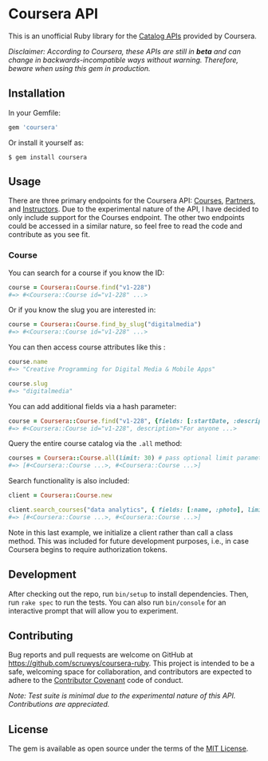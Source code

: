 # Coursera API

This is an unofficial Ruby library for the [Catalog APIs](https://tech.coursera.org/app-platform/catalog/) provided by Coursera.

*Disclaimer: According to Coursera, these APIs are still in <b>beta</b> and can change in backwards-incompatible ways without warning. Therefore, beware when using this gem in production.* 


## Installation

In your Gemfile:

```ruby
gem 'coursera'
```

Or install it yourself as:

    $ gem install coursera

## Usage

There are three primary endpoints for the Coursera API: [Courses](https://api.coursera.org/api/courses.v1), [Partners](https://api.coursera.org/api/partners.v1), and [Instructors](https://api.coursera.org/api/instructor.v1). Due to the experimental nature of the API, I have decided to only include support for the Courses endpoint. The other two endpoints could be accessed in a similar nature, so feel free to read the code and contribute as you see fit.

### Course

You can search for a course if you know the ID:

```ruby
course = Coursera::Course.find("v1-228")
#=> #<Coursera::Course id="v1-228" ...>
```

Or if you know the slug you are interested in:

```ruby
course = Coursera::Course.find_by_slug("digitalmedia")
#=> #<Coursera::Course id="v1-228" ...>
```

You can then access course attributes like this :

```ruby
course.name
#=> "Creative Programming for Digital Media & Mobile Apps"

course.slug
#=> "digitalmedia"
```

You can add additional fields via a hash parameter:

```ruby
course = Coursera::Course.find("v1-228", {fields: [:startDate, :description]})
#=> #<Coursera::Course id="v1-228", description="For anyone ...>
```

Query the entire course catalog via the ```.all``` method:

```ruby
courses = Coursera::Course.all(limit: 30) # pass optional limit parameter to cap results
#=> [#<Coursera::Course ...>, #<Coursera::Course ...>]
```

Search functionality is also included:
```ruby
client = Coursera::Course.new

client.search_courses("data analytics", { fields: [:name, :photo], limit: 5 })
#=> [#<Coursera::Course ...>, #<Coursera::Course ...>]
```

Note in this last example, we initialize a client rather than call a class method. This was included for future development purposes, i.e., in case Coursera begins to require authorization tokens.

## Development

After checking out the repo, run `bin/setup` to install dependencies. Then, run `rake spec` to run the tests. You can also run `bin/console` for an interactive prompt that will allow you to experiment.

## Contributing

Bug reports and pull requests are welcome on GitHub at https://github.com/scruwys/coursera-ruby. This project is intended to be a safe, welcoming space for collaboration, and contributors are expected to adhere to the [Contributor Covenant](http://www.contributor-covenant.org) code of conduct.

*Note: Test suite is minimal due to the experimental nature of this API. Contributions are appreciated.*

## License

The gem is available as open source under the terms of the [MIT License](http://opensource.org/licenses/MIT).

